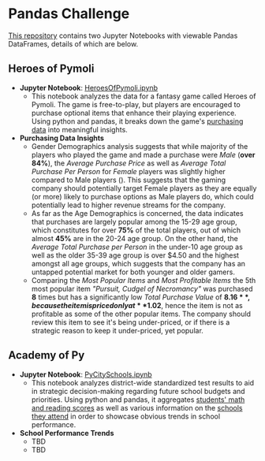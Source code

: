 # Pandas Challenge

[This repository](https://github.com/anulkar/pandas-challenge) contains two Jupyter Notebooks with viewable Pandas DataFrames, details of which are below.

## Heroes of Pymoli
* **Jupyter Notebook**: [HeroesOfPymoli.ipynb](https://github.com/anulkar/pandas-challenge/blob/master/HeroesOfPymoli/HeroesOfPymoli.ipynb)
  * This notebook analyzes the data for a fantasy game called Heroes of Pymoli. The game is free-to-play, but players are encouraged to purchase optional items that enhance their playing experience. Using python and pandas, it breaks down the game's [purchasing data](https://github.com/anulkar/pandas-challenge/blob/master/HeroesOfPymoli/Resources/purchase_data.csv) into meaningful insights.
* **Purchasing Data Insights**
  * Gender Demographics analysis suggests that while majority of the players who played the game and made a purchase were *Male* (**over 84%**), the *Average Purchase Price* as well as *Average Total Purchase Per Person* for *Female* players was slightly higher compared to Male players (). This suggests that the gaming company should potentially target Female players as they are equally (or more) likely to purchase options as Male players do, which could potentially lead to higher revenue streams for the company.
  * As far as the Age Demographics is concerned, the data indicates that purchases are largely popular among the 15-29 age group, which constitutes for over **75%** of the total players, out of which almost **45%** are in the 20-24 age group. On the other hand, the *Average Total Purchase per Person* in the under-10 age group as well as the older 35-39 age group is over $4.50 and the highest amongst all age groups, which suggests that the company has an untapped potential market for both younger and older gamers.
  * Comparing the *Most Popular Items* and *Most Profitable Items* the 5th most popular item *"Pursuit, Cudgel of Necromancy"* was purchased **8** times but has a significantly low *Total Purchase Value* of **$8.16**, because the item is priced only at **$1.02**, hence the item is not as profitable as some of the other popular items. The company should review this item to see it's being under-priced, or if there is a strategic reason to keep it under-priced, yet popular.

## Academy of Py
* **Jupyter Notebook**: [PyCitySchools.ipynb](https://github.com/anulkar/pandas-challenge/blob/master/PyCitySchools/PyCitySchools.ipynb) 
  * This notebook analyzes district-wide standardized test results to aid in strategic decision-making regarding future school budgets and priorities. Using python and pandas, it aggregates [students' math and reading scores](https://github.com/anulkar/pandas-challenge/blob/master/PyCitySchools/Resources/students_complete.csv) as well as various information on the [schools they attend](https://github.com/anulkar/pandas-challenge/blob/master/PyCitySchools/Resources/schools_complete.csv) in order to showcase obvious trends in school performance.
* **School Performance Trends**
  * TBD
  * TBD